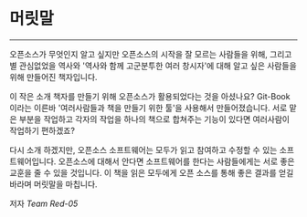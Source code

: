 # 머릿말

---

오픈소스가 무엇인지 알고 싶지만 오픈소스의 시작을 잘 모르는 사람들을 위해, 그리고 별 관심없었을 역사와 '역사와 함께 고군분투한 여러 창시자'에 대해 알고 싶은 사람들을 위해 만들어진 책자입니다.

이 작은 소개 책자를 만들기 위해 오픈소스가 활용되었다는 것을 아셨나요? Git-Book 이라는 이른바 '여러사람들과 책을 만들기 위한 툴'을 사용해서 만들어졌습니다. 서로 맡은 부분을 작업하고 각자의 작업을  하나의 책으로 합쳐주는 기능이 있다면 여러사람이 작업하기 편하겠죠?

다시 소개 하겠지만, 오픈소스 소프트웨어는 모두가 읽고 참여하고 수정할 수 있는 소프트웨어입니다. 오픈소스에 대해서 안다면 소프트웨어를 한다는 사람들에게는 서로 좋은 교훈을 줄 수 있을 것입니다. 이 책을 읽은 모두에게 오픈 소스를 통해 좋은 결과를 얻길 바라며 머릿말을 마칩니다.

저자 _Team Red-05_

